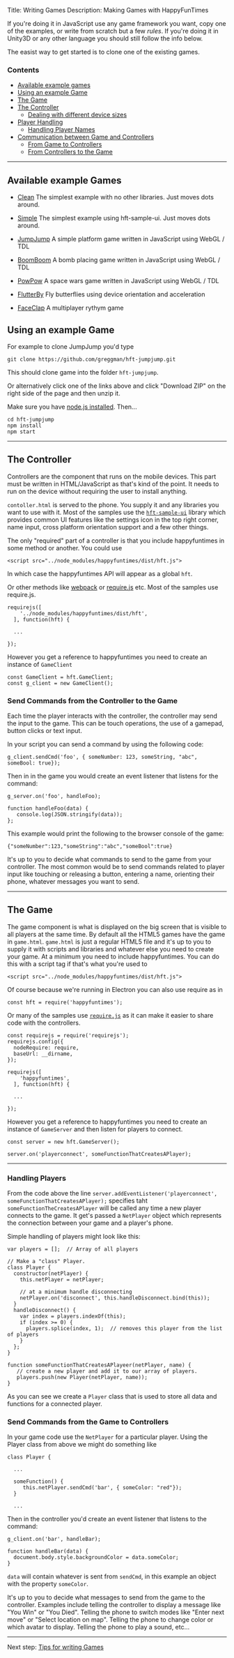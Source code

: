 Title: Writing Games
Description: Making Games with HappyFunTimes

If you're doing it in JavaScript use any game framework you want, copy one of the examples,
or write from scratch but a few *rules*. If you're doing it in Unity3D or any other language
you should still follow the info below.

The easist way to get started is to clone one of the existing games.

### Contents

* [Available example games](#available-example-games)
* [Using an example Game](#using-an-example-game)
* [The Game](#the-game)
* [The Controller](#the-controller)
    * [Dealing with different device sizes](#dealing-with-different-device-sizes)
* [Player Handling](#player-handling)
    * [Handling Player Names](#handling-player-names)
* [Communication between Game and Controllers](#communication-between-game-and-controllers)
    * [From Game to Controllers](#send-commands-from-the-game-to-controllers)
    * [From Controllers to the Game](#send-commands-from-the-controller-to-the-game)

---

## Available example Games

*   [Clean](http://github.com/greggman/hft-clean)
    The simplest example with no other libraries. Just moves dots around.

*   [Simple](http://github.com/greggman/hft-simple)
    The simplest example using hft-sample-ui. Just moves dots around.

*   [JumpJump](http://github.com/greggman/hft-jumpjump)
    A simple platform game written in JavaScript using WebGL / TDL

*   [BoomBoom](http://github.com/greggman/hft-boomboom)
    A bomb placing game written in JavaScript using WebGL / TDL

*   [PowPow](http://github.com/greggman/hft-powpow)
    A space wars game written in JavaScript using WebGL / TDL

*   [FlutterBy](http://github.com/greggman/hft-garden)
    Fly butterflies using device orientation and acceleration

*   [FaceClap](http://github.com/greggman/hft-faceclap)
    A multiplayer rythym game

## Using an example Game

For example to clone JumpJump you'd type

    git clone https://github.com/greggman/hft-jumpjump.git

This should clone game into the folder `hft-jumpjump`.

Or alternatively click one of the links above and click "Download ZIP" on the right side of the page and
then unzip it.

Make sure you have [node.js installed](http://nodejs.org). Then...

    cd hft-jumpjump
    npm install
    npm start

---

## The Controller

Controllers are the component that runs on the mobile devices. This part must be
written in HTML/JavaScript as that's kind of the point. It needs to run on the
device without requiring the user to install anything.

`contoller.html` is served to the phone. You supply it and any libraries you
want to use with it. Most of the samples use the [`hft-sample-ui`](https://github.com/greggman/hft-sample-ui)
library which provides common UI features like the settings icon in the top right corner, name input, cross
platform orientation support and a few other things.

The only "required" part of a controller is that you include happyfuntimes in some
method or another. You could use

    <script src="../node_modules/happyfuntimes/dist/hft.js">

In which case the happyfuntimes API will appear as a global `hft`.

Or other methods like [webpack](https://webpack.github.io) or [require.js](http://requirejs.org/)
etc. Most of the samples use require.js.

    requirejs([
        '../node_modules/happyfuntimes/dist/hft',
      ], function(hft) {

      ...

    });

However you get a reference to happyfuntimes you need to create an instance
of `GameClient`

    const GameClient = hft.GameClient;
    const g_client = new GameClient();

### Send Commands from the Controller to the Game

Each time the player interacts with the controller, the controller may send the input to
the game. This can be touch operations, the use of a gamepad, button clicks or text
input.

In your script you can send a command by using the following code:

    g_client.sendCmd('foo', { someNumber: 123, someString, "abc", someBool: true});

Then in in the game you would create an event listener that listens for the command:

    g_server.on('foo', handleFoo);

    function handleFoo(data) {
       console.log(JSON.stringify(data));
    };

This example would print the following to the browser console of the game:

    {"someNumber":123,"someString":"abc","someBool":true}

It's up to you to decide what commands to send to the game from your controller. The most
common would be to send commands related to player input like touching or releasing a button,
entering a name, orienting their phone, whatever messages you want to send.

---

## The Game

The game component is what is displayed on the big screen that is visible to all players
at the same time. By default all the HTML5 games have the game in `game.html`. `game.html`
is just a regular HTML5 file and it's up to you to supply it with scripts and libraries
and whatever else you need to create your game. At a minimum you need to include
happyfuntimes. You can do this with a script tag if that's what you're used to

    <script src="../node_modules/happyfuntimes/dist/hft.js">

Of course because we're running in Electron you can also use require as in

    const hft = require('happyfuntimes');

Or many of the samples use [`require.js`](http://requirejs.org/) as it can make it
easier to share code with the controllers.

    const requirejs = require('requirejs');
    requirejs.config({
      nodeRequire: require,
      baseUrl: __dirname,
    });

    requirejs([
        'happyfuntimes',
      ], function(hft) {

      ...

    });


However you get a reference to happyfuntimes you need to create an instance
of `GameServer` and then listen for players to connect.

    const server = new hft.GameServer();

    server.on('playerconnect', someFunctionThatCreatesAPlayer);

---

### Handling Players

From the code above the line `server.addEventListener('playerconnect', someFunctionThatCreatesAPlayer);`
specifies taht `someFunctionTheCreatesAPlayer` will be called any time a new player connects to the game.
It get's passed a `NetPlayer` object which represents the connection between your game and a player's phone.

Simple handling of players might look like this:

    var players = [];  // Array of all players

    // Make a "class" Player.
    class Player {
      constructor(netPlayer) {
        this.netPlayer = netPlayer;

        // at a minimum handle disconnecting
        netPlayer.on('disconnect', this.handleDisconnect.bind(this));
      }
      handleDisconnect() {
        var index = players.indexOf(this);
        if (index >= 0) {
          players.splice(index, 1);  // removes this player from the list of players
        }
      };
    }

    function someFunctionThatCreatesAPlayeer(netPlayer, name) {
       // create a new player and add it to our array of players.
       players.push(new Player(netPlayer, name));
    }

As you can see we create a `Player` class that is used to store all data and functions
for a connected player.

### Send Commands from the Game to Controllers

In your game code use the `NetPlayer` for a particular player. Using the Player class from above
we might do something like

    class Player {

      ...

      someFunction() {
         this.netPlayer.sendCmd('bar', { someColor: "red"});
      }

      ...

Then in the controller you'd create an event listener that listens to the command:

    g_client.on('bar', handleBar);

    function handleBar(data) {
      document.body.style.backgroundColor = data.someColor;
    }

`data` will contain whatever is sent from `sendCmd`, in this example an object with the
property `someColor`.

It's up to you to decide what messages to send from the game to the controller. Examples include
telling the controller to display a message like "You Win" or "You Died". Telling the phone to
switch modes like "Enter next move" or "Select location on map". Telling the phone to change
color or which avatar to display. Telling the phone to play a sound, etc...

---

Next step: [Tips for writing Games](tips.md)
